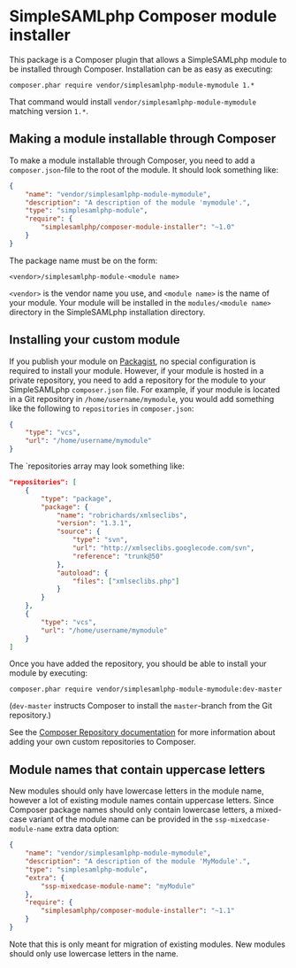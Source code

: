 SimpleSAMLphp Composer module installer
=======================================

This package is a Composer plugin that allows a SimpleSAMLphp module to be
installed through Composer. Installation can be as easy as executing:

```
composer.phar require vendor/simplesamlphp-module-mymodule 1.*
```

That command would install `vendor/simplesamlphp-module-mymodule` matching
version `1.*`.


Making a module installable through Composer
--------------------------------------------

To make a module installable through Composer, you need to add a
`composer.json`-file to the root of the module. It should look
something like:

```json
{
    "name": "vendor/simplesamlphp-module-mymodule",
    "description": "A description of the module 'mymodule'.",
    "type": "simplesamlphp-module",
    "require": {
        "simplesamlphp/composer-module-installer": "~1.0"
    }
}
```

The package name must be on the form:

```
<vendor>/simplesamlphp-module-<module name>
```

`<vendor>` is the vendor name you use, and `<module name>` is the name
of your module. Your module will be installed in the `modules/<module name>`
directory in the SimpleSAMLphp installation directory.


Installing your custom module
-----------------------------

If you publish your module on [Packagist](https://packagist.org/), no special
configuration is required to install your module. However, if your module is
hosted in a private repository, you need to add a repository for the module to
your SimpleSAMLphp `composer.json` file. For example, if your module is located
in a Git repository in `/home/username/mymodule`, you would add something like
the following to `repositories` in `composer.json`:

```json
{
    "type": "vcs",
    "url": "/home/username/mymodule"
}
```

The `repositories array may look something like:

```json
"repositories": [
    {
        "type": "package",
        "package": {
            "name": "robrichards/xmlseclibs",
            "version": "1.3.1",
            "source": {
                "type": "svn",
                "url": "http://xmlseclibs.googlecode.com/svn",
                "reference": "trunk@50"
            },
            "autoload": {
                "files": ["xmlseclibs.php"]
            }
        }
    },
    {
        "type": "vcs",
        "url": "/home/username/mymodule"
    }
]
```

Once you have added the repository, you should be able to install your module
by executing:

```
composer.phar require vendor/simplesamlphp-module-mymodule:dev-master
```

(`dev-master` instructs Composer to install the `master`-branch from the Git
repository.)

See the [Composer Repository documentation](https://getcomposer.org/doc/05-repositories.md)
for more information about adding your own custom repositories to Composer.


Module names that contain uppercase letters
-------------------------------------------

New modules should only have lowercase letters in the module name, however a
lot of existing module names contain uppercase letters. Since Composer package
names should only contain lowercase letters, a mixed-case variant of the module
name can be provided in the `ssp-mixedcase-module-name` extra data option:

```json
{
    "name": "vendor/simplesamlphp-module-mymodule",
    "description": "A description of the module 'MyModule'.",
    "type": "simplesamlphp-module",
    "extra": {
        "ssp-mixedcase-module-name": "myModule"
    },
    "require": {
        "simplesamlphp/composer-module-installer": "~1.1"
    }
}
```

Note that this is only meant for migration of existing modules. New modules
should only use lowercase letters in the name.
